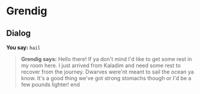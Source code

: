 # Grendig
## Dialog

**You say:** `hail`



>**Grendig says:** Hello there! If ya don't mind I'd like to get some rest in my room here. I just arrived from Kaladim and need some rest to recover from the journey. Dwarves were'nt meant to sail the ocean ya know. It's a good thing we've got strong stomachs though or I'd be a few pounds lighter!
end

